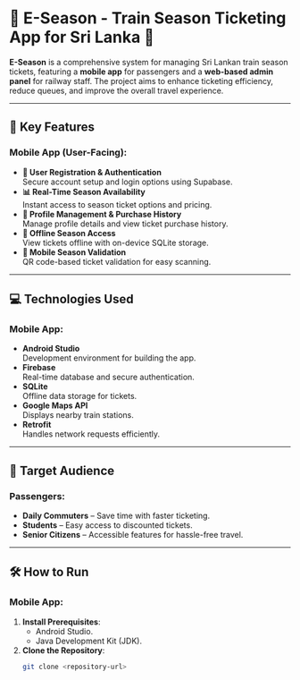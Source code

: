 # 🚆 E-Season - Train Season Ticketing App for Sri Lanka 🚆  

**E-Season** is a comprehensive system for managing Sri Lankan train season tickets, featuring a **mobile app** for passengers and a **web-based admin panel** for railway staff. The project aims to enhance ticketing efficiency, reduce queues, and improve the overall travel experience.

---

## 🌟 Key Features  

### Mobile App (User-Facing):  
- **🔑 User Registration & Authentication**  
   Secure account setup and login options using Supabase.  
- **📊 Real-Time Season Availability**  
   Instant access to season ticket options and pricing.  
- **👤 Profile Management & Purchase History**  
   Manage profile details and view ticket purchase history.  
- **📶 Offline Season Access**  
   View tickets offline with on-device SQLite storage.  
- **📱 Mobile Season Validation**  
   QR code-based ticket validation for easy scanning.    

---

## 💻 Technologies Used  

### Mobile App:  
- **Android Studio**  
   Development environment for building the app.  
- **Firebase**  
   Real-time database and secure authentication.  
- **SQLite**  
   Offline data storage for tickets.  
- **Google Maps API**  
   Displays nearby train stations.  
- **Retrofit**  
   Handles network requests efficiently.  

---

## 🎯 Target Audience  

### Passengers:  
- **Daily Commuters** – Save time with faster ticketing.  
- **Students** – Easy access to discounted tickets.  
- **Senior Citizens** – Accessible features for hassle-free travel.  

---

## 🛠️ How to Run  

### Mobile App:  
1. **Install Prerequisites**:  
   - Android Studio.  
   - Java Development Kit (JDK).  
2. **Clone the Repository**:  
   ```bash
   git clone <repository-url>
